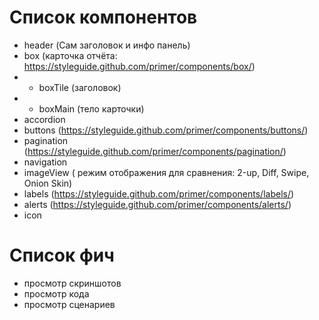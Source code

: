 # Список компонентов

- header (Сам заголовок и инфо панель)
- box (карточка отчёта: https://styleguide.github.com/primer/components/box/)
- - boxTile (заголовок)
- - boxMain (тело карточки)
- accordion
- buttons (https://styleguide.github.com/primer/components/buttons/)
- pagination (https://styleguide.github.com/primer/components/pagination/)
- navigation
- imageView ( режим отображения для сравнения: 2-up, Diff, Swipe, Onion Skin)
- labels (https://styleguide.github.com/primer/components/labels/)
- alerts (https://styleguide.github.com/primer/components/alerts/)
- icon

# Список фич

- просмотр скриншотов
- просмотр кода
- просмотр сценариев
